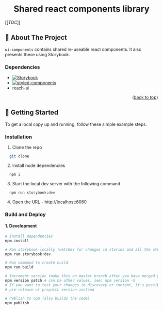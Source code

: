<div id="top"></div>

<div align="center">
  <h1>Shared react components library</h1>
</div>

[[_TOC_]]

## 📍 About The Project

`ui-components` contains shared re-useable react components. It also presents these using Storybook.

### Dependencies

- [![Storybook][storybook-badge]][storybook-url]
- [![styled-components][styled-badge]](https://styled-components.com/)
- [reach-ui](https://reach.tech/)

<div align="right">
  <p>(<a href="#top">back to top</a>)</p>
</div>

## 🚀 Getting Started

To get a local copy up and running, follow these simple example steps.

### Installation

1. Clone the repo

```sh
  git clone
```

2. Install node dependencies

```sh
  npm i
```

3. Start the local dev server with the following command

```sh
  npm run storybook:dev
```

4. Open the URL - http://localhost:6060

### Build and Deploy

#### 1. Development

```bash
# Install dependencies
npm install

# Run storybook locally (watches for changes in stories and all the other code)
npm run storybook:dev

# Run command to create build
npm run build

# Increment version (make this on master branch after you have merged your MR and pulled on master)
npm version patch # can be other values, see: npm version -h
# If you want to test your changes in discovery or content, it's possible to create
# pre-release or prepatch version instead

# Publish to npm (also builds the code)
npm publish

```

[storybook-badge]: https://img.shields.io/badge/Storybook-FF4785?style=flat&logo=storybook&logoColor=white
[styled-badge]: https://img.shields.io/badge/styled--components-DB7093?style=flat&logo=styled-components&logoColor=white
[storybook-url]: https://storybook.js.org/

